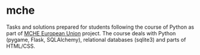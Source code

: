 # mche
Tasks and solutions prepared for students following the course of Python as part of [MCHE European Union](http://e-chmura.malopolska.pl/) project. The course deals with Python (pygame, Flask, SQLAlchemy), relational databases (sqlite3) and parts of HTML/CSS.

